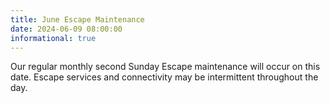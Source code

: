 ```yaml
---
title: June Escape Maintenance
date: 2024-06-09 08:00:00
informational: true
---
```


Our regular monthly second Sunday Escape maintenance will occur on this date. Escape services and connectivity may be intermittent throughout the day.
